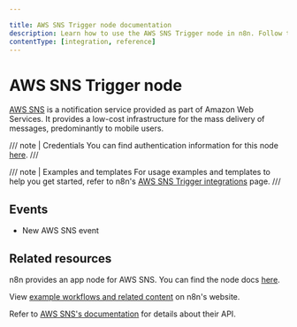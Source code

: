 ```yaml
---

title: AWS SNS Trigger node documentation
description: Learn how to use the AWS SNS Trigger node in n8n. Follow technical documentation to integrate AWS SNS Trigger node into your workflows.
contentType: [integration, reference]
---
```


# AWS SNS Trigger node

[AWS SNS](https://aws.amazon.com/sns/) is a notification service provided as part of Amazon Web Services. It provides a low-cost infrastructure for the mass delivery of messages, predominantly to mobile users.

/// note | Credentials
You can find authentication information for this node [here](/integrations/builtin/credentials/aws.md).
///

///  note  | Examples and templates
For usage examples and templates to help you get started, refer to n8n's [AWS SNS Trigger integrations](https://n8n.io/integrations/aws-sns-trigger/) page.
///

## Events

* New AWS SNS event

## Related resources

n8n provides an app node for AWS SNS. You can find the node docs [here](/integrations/builtin/app-nodes/n8n-nodes-base.awssns.md).

View [example workflows and related content](https://n8n.io/integrations/aws-sns-trigger/) on n8n's website.

Refer to [AWS SNS's documentation](https://docs.aws.amazon.com/sns/latest/api/welcome.html) for details about their API.
